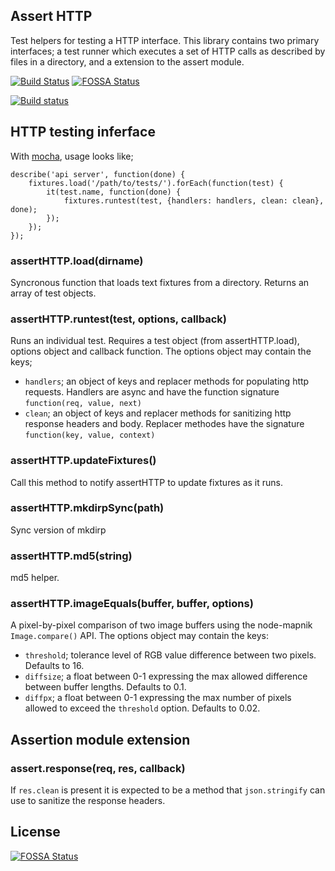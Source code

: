 Assert HTTP
-----------

Test helpers for testing a HTTP interface. This library contains two primary interfaces; a test runner which executes a set of HTTP calls as described by files in a directory, and a extension to the assert module.

[![Build Status](https://travis-ci.org/mapbox/assert-http.svg)](https://travis-ci.org/mapbox/assert-http)
[![FOSSA Status](https://app.fossa.io/api/projects/git%2Bgithub.com%2Filikebits%2Fassert-http.svg?type=shield)](https://app.fossa.io/projects/git%2Bgithub.com%2Filikebits%2Fassert-http?ref=badge_shield)

[![Build status](https://ci.appveyor.com/api/projects/status/6rnqyj048nf5k84g)](https://ci.appveyor.com/project/Mapbox/assert-http)

## HTTP testing inferface

With [mocha](http://visionmedia.github.io/mocha/), usage looks like;

```
describe('api server', function(done) {
    fixtures.load('/path/to/tests/').forEach(function(test) {
        it(test.name, function(done) {
            fixtures.runtest(test, {handlers: handlers, clean: clean}, done);
        });
    });
});
```

### assertHTTP.load(dirname)

Syncronous function that loads text fixtures from a directory. Returns an array of test objects.

### assertHTTP.runtest(test, options, callback)

Runs an individual test. Requires a test object (from assertHTTP.load), options object and callback function. The options object may contain the keys;

* `handlers`; an object of keys and replacer methods for populating http requests. Handlers are async and have the function signature `function(req, value, next)`
* `clean`; an object of keys and replacer methods for sanitizing http response headers and body. Replacer methodes have the signature `function(key, value, context)`

### assertHTTP.updateFixtures()

Call this method to notify assertHTTP to update fixtures as it runs.

### assertHTTP.mkdirpSync(path)

Sync version of mkdirp

### assertHTTP.md5(string)

md5 helper.

### assertHTTP.imageEquals(buffer, buffer, options)

A pixel-by-pixel comparison of two image buffers using the node-mapnik `Image.compare()` API. The options object may contain the keys:

* `threshold`; tolerance level of RGB value difference between two pixels. Defaults to 16.
* `diffsize`; a float between 0-1 expressing the max allowed difference between buffer lengths. Defaults to 0.1.
* `diffpx`; a float between 0-1 expressing the max number of pixels allowed to exceed the `threshold` option. Defaults to 0.02.

## Assertion module extension

### assert.response(req, res, callback)

If `res.clean` is present it is expected to be a method that `json.stringify` can use to sanitize the response headers.


## License
[![FOSSA Status](https://app.fossa.io/api/projects/git%2Bgithub.com%2Filikebits%2Fassert-http.svg?type=large)](https://app.fossa.io/projects/git%2Bgithub.com%2Filikebits%2Fassert-http?ref=badge_large)